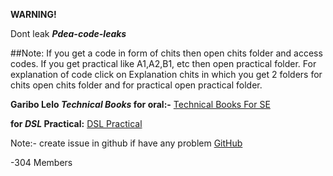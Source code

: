 **WARNING!**

Dont leak **_Pdea-code-leaks_**

##Note:
If you get a code in form of chits then open chits folder and access codes.
If you get practical like A1,A2,B1, etc then open practical folder.
For explanation of code click on Explanation chits in which you get 2 folders for chits open chits folder and for practical open practical folder.


**Garibo Lelo _Technical Books_ for oral:-**
[Technical Books For SE](https://drive.google.com/drive/u/0/folders/18RrPoSQJWgfRnYKSRpQKT4qBAksKW2YI)

**for _DSL_ Practical:**
[DSL Practical](https://github.com/pdeacodeleaks/dsl)

Note:- create issue in github if have any problem
[GitHub](https://github.com/pdeacodeleaks)

-304 Members 
